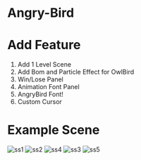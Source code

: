 # Angry-Bird
# Add Feature
1. Add 1 Level Scene
2. Add Bom and Particle Effect for OwlBird
3. Win/Lose Panel
4. Animation Font Panel
5. AngryBird Font!
7. Custom Cursor 
# Example Scene
![ss1](https://user-images.githubusercontent.com/89525164/134116595-b1be5f49-ad24-492a-a7c6-2c16b3f94116.png)
![ss2](https://user-images.githubusercontent.com/89525164/134116602-f6b15705-182b-4eae-8bd0-d3d9359e684e.png)
![ss4](https://user-images.githubusercontent.com/89525164/134116610-d4250fc8-890f-45c1-bce5-6fc5d63bda4b.png)
![ss3](https://user-images.githubusercontent.com/89525164/134116606-614eba8f-0c08-49ba-8ad4-2f5cbb993584.png)
![ss5](https://user-images.githubusercontent.com/89525164/134116612-a4b8bde8-8bbd-44a6-b782-8c6e196938a3.png)
